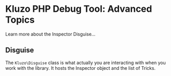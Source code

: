 # Kluzo PHP Debug Tool: Advanced Topics

Learn more about the Inspector Disguise...

## Disguise

The `Kluzo\Disguise` class is what actually you are interacting with when you
work with the library. It hosts the Inspector object and the list of Tricks.
